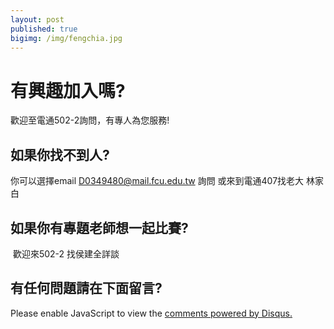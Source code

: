 ```yaml
---
layout: post
published: true
bigimg: /img/fengchia.jpg	
---
```

# 有興趣加入嗎?

  歡迎至電通502-2詢問，有專人為您服務!


## 如果你找不到人?

  你可以選擇email D0349480@mail.fcu.edu.tw 詢問
  或來到電通407找老大 林家白

## 如果你有專題老師想一起比賽?
  歡迎來502-2 找侯建全詳談
  
## 有任何問題請在下面留言?

<div id="disqus_thread"></div>
<script>

/**
*  RECOMMENDED CONFIGURATION VARIABLES: EDIT AND UNCOMMENT THE SECTION BELOW TO INSERT DYNAMIC VALUES FROM YOUR PLATFORM OR CMS.
*  LEARN WHY DEFINING THESE VARIABLES IS IMPORTANT: https://disqus.com/admin/universalcode/#configuration-variables*/
/*
var disqus_config = function () {
this.page.url = PAGE_URL;  // Replace PAGE_URL with your page's canonical URL variable
this.page.identifier = PAGE_IDENTIFIER; // Replace PAGE_IDENTIFIER with your page's unique identifier variable
};
*/
(function() { // DON'T EDIT BELOW THIS LINE
var d = document, s = d.createElement('script');
s.src = 'https://https-fcu502-github-io.disqus.com/embed.js';
s.setAttribute('data-timestamp', +new Date());
(d.head || d.body).appendChild(s);
})();
</script>
<noscript>Please enable JavaScript to view the <a href="https://disqus.com/?ref_noscript">comments powered by Disqus.</a></noscript>
           
